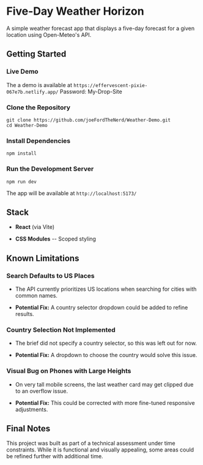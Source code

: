 Five-Day Weather Horizon
========================

A simple weather forecast app that displays a five-day forecast for a given location using Open-Meteo's API.

Getting Started
---------------

### Live Demo
The a demo is available at `https://effervescent-pixie-067e7b.netlify.app/`
Password: My-Drop-Site

### Clone the Repository

```
git clone https://github.com/joeFordTheNerd/Weather-Demo.git
cd Weather-Demo
```

### Install Dependencies

```
npm install
```

### Run the Development Server

```
npm run dev
```

The app will be available at `http://localhost:5173/`


Stack
----------

-   **React** (via Vite)

-   **CSS Modules** -- Scoped styling

Known Limitations
-----------------

### Search Defaults to US Places

-   The API currently prioritizes US locations when searching for cities with common names.

-   **Potential Fix:** A country selector dropdown could be added to refine results.

### Country Selection Not Implemented

-   The brief did not specify a country selector, so this was left out for now.

-   **Potential Fix:** A dropdown to choose the country would solve this issue.

### Visual Bug on Phones with Large Heights

-   On very tall mobile screens, the last weather card may get clipped due to an overflow issue.

-   **Potential Fix:** This could be corrected with more fine-tuned responsive adjustments.


Final Notes
-----------

This project was built as part of a technical assessment under time constraints. While it is functional and visually appealing, some areas could be refined further with additional time.